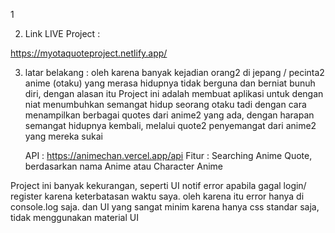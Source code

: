 1

2. Link LIVE Project : 

https://myotaquoteproject.netlify.app/

3. latar belakang : oleh karena banyak kejadian orang2 di jepang / pecinta2 anime (otaku)
yang merasa hidupnya tidak berguna dan berniat bunuh diri, dengan alasan itu
Project ini adalah membuat aplikasi untuk dengan niat menumbuhkan semangat hidup seorang otaku tadi
    dengan cara menampilkan berbagai quotes dari anime2 yang ada, dengan harapan semangat hidupnya 
    kembali, melalui quote2 penyemangat dari anime2 yang mereka sukai

    API : https://animechan.vercel.app/api
    Fitur : Searching Anime Quote, berdasarkan nama Anime atau Character Anime

Project ini banyak kekurangan, seperti UI notif error apabila gagal login/ register karena keterbatasan waktu saya. oleh karena itu error hanya di console.log saja. dan UI yang sangat minim
karena hanya css standar saja, tidak menggunakan material UI
